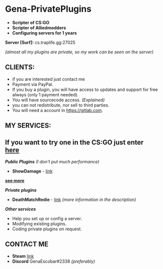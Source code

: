 # Gena-PrivatePlugins
* **Scripter of CS:GO**
* **Scripter of Alliedmodders**
* **Configuring servers for 1 years**

**Server [Surf]:** cs.traplife.gg:27025

*(almost all my plugins are private, so my work can be seen on the server)*

## CLIENTS:
* if you are interested just contact me
* Payment via PayPal.
* If you buy a plugin, you will have access to updates and support for free always (only 1 payment needed).
* You will have sourcecode access. *(Explained)*
* you can not redistribute, nor sell to third parties.
* You will need a account in https://gitlab.com.

## MY SERVICES:
## **If you want to try one in the CS:GO just enter** [here](https://github.com/GenaEscobar/Gena-Private-Plugins#:~:text=Server%20%5BSurf%5D%3A%20cs.traplife.gg%3A27025)

***Public Plugins*** *(I don't put much performance)*
* **ShowDamage** - [link](https://forums.alliedmods.net/showthread.php?t=337879)

**[see more](https://forums.alliedmods.net/search.php?searchid=38784931)**

***Private plugins***
* **DeathMatchRedie** - [link](https://www.youtube.com/watch?v=v6Hr49PSz5Q) *(more information in the description)*

***Other services***
* Help you set up or config a server.
* Modifying existing plugins.
* Coding private plugins on request.

## CONTACT ME
* **Steam** [link](https://steamcommunity.com/id/genaescobar)
* **Discord** GenaEscobar#2338
*(preferably)*
